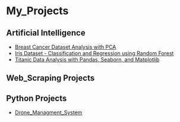 # My_Projects
## Artificial Intelligence
- [Breast Cancer Dataset Analysis with PCA](https://github.com/farhanmurtazaofficial/Breast_Cancer_Dataset)
- [Iris Dataset - Classification and Regression using Random Forest](https://github.com/farhanmurtazaofficial/Iris_Dataset)
- [Titanic Data Analysis with Pandas, Seaborn, and Matplotlib](https://github.com/farhanmurtazaofficial/Titanic_Data_Analysis)

## Web_Scraping Projects


## Python Projects

- [Drone_Managment_System](https://github.com/farhanmurtazaofficial/Drone_management)
